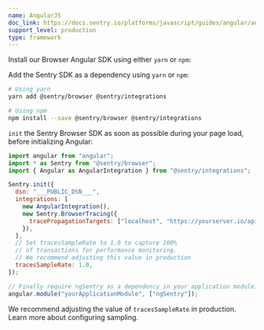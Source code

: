 ```yaml
---
name: AngularJS
doc_link: https://docs.sentry.io/platforms/javascript/guides/angular/angular1/
support_level: production
type: framework
---
```


Install our Browser Angular SDK using either `yarn` or `npm`:

Add the Sentry SDK as a dependency using `yarn` or `npm`:

```bash
# Using yarn
yarn add @sentry/browser @sentry/integrations

# Using npm
npm install --save @sentry/browser @sentry/integrations
```

`init` the Sentry Browser SDK as soon as possible during your page load, before initializing Angular:

```javascript
import angular from "angular";
import * as Sentry from "@sentry/browser";
import { Angular as AngularIntegration } from "@sentry/integrations";

Sentry.init({
  dsn: "___PUBLIC_DSN___",
  integrations: [
    new AngularIntegration(),
    new Sentry.BrowserTracing({
      tracePropagationTargets: ["localhost", "https://yourserver.io/api"],
    }),
  ],
  // Set tracesSampleRate to 1.0 to capture 100%
  // of transactions for performance monitoring.
  // We recommend adjusting this value in production
  tracesSampleRate: 1.0,
});

// Finally require ngSentry as a dependency in your application module.
angular.module("yourApplicationModule", ["ngSentry"]);
```

We recommend adjusting the value of `tracesSampleRate` in production. Learn more about configuring <PlatformLink to="/configuration/sampling/">sampling</PlatformLink>.
